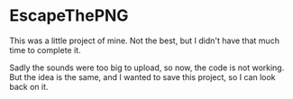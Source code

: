 # EscapeThePNG
This was a little project of mine. Not the best, but I didn't have that much time to complete it.

Sadly the sounds were too big to upload, so now, the code is not working. But the idea is the same, and I wanted to save this project, so I can look back on it.
